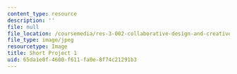 ```yaml
---
content_type: resource
description: ''
file: null
file_location: /coursemedia/res-3-002-collaborative-design-and-creative-expression-with-arduino-microcontrollers-january-iap-2017/65da1e0f4600f611fa0e8f74c21291b3_SP1.jpg
file_type: image/jpeg
resourcetype: Image
title: Short Project 1
uid: 65da1e0f-4600-f611-fa0e-8f74c21291b3
---
```

